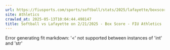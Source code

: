 ```yaml
---
url: https://fiusports.com/sports/softball/stats/2025/lafayette/boxscore/12792
site: Athletics
crawled_at: 2025-05-13T10:04:44.498147
title: Softball vs Lafayette on 2/21/2025 - Box Score - FIU Athletics
---
```


Error generating fit markdown: '<' not supported between instances of 'int' and 'str'